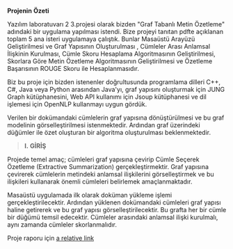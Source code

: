 **Projenin** **Özeti**

Yazılım laboratuvarı 2 3.projesi olarak bizden "Graf Tabanlı Metin
Özetleme" adındaki bir uygulama yapılması istendi. Bize projeyi tanıtan
pdfte açıklanan toplam 5 ana isteri uygulamaya çalıştık. Bunlar Masaüstü
Arayüzü Geliştirilmesi ve Graf Yapısının Oluşturulması , Cümleler Arası
Anlamsal İlişkinin Kurulması, Cümle Skoru Hesaplama Algoritmasının
Geliştirilmesi, Skorlara Göre Metin Özetleme Algoritmasının
Geliştirilmesi ve Özetleme Başarısının ROUGE Skoru ile Hesaplanmasıdır.

Biz bu proje için bizden istenenler doğrultusunda programlama dilleri
C++, C#, Java veya Python arasından Java'yı, graf yapısını oluşturmak
için JUNG Graph kütüphanesini, Web API kullanımı için Jsoup kütüphanesi
ve dil işlemesi için OpenNLP kullanmayı uygun gördük.

Verilen bir dokümandaki cümlelerin graf yapısına dönüştürülmesi ve bu
graf modelinin görselleştirilmesi istenmektedir. Ardından graf
üzerindeki düğümler ile özet oluşturan bir algoritma oluşturulması
beklenmektedir.

> **I.** **GİRİŞ**

Projede temel amaç; cümleleri graf yapısına çevirip Cümle Seçerek
Özetleme (Extractive Summarization) gerçekleştirmektir. Graf yapısına
çevirerek cümlelerin metindeki anlamsal ilişkilerini görselleştirmek ve
bu ilişkileri kullanarak önemli cümleleri belirlemek amaçlanmaktadır.

Masaüstü uygulamada ilk olarak doküman yükleme işlemi
gerçekleştirilecektir. Ardından yüklenen dokümandaki cümleleri graf
yapısı haline getirerek ve bu graf yapısı görselleştirilecektir. Bu
grafta her bir cümle bir düğümü temsil edecektir. Cümleler arasındaki
anlamsal ilişki kurulmalı, aynı zamanda cümleler skorlanmalıdır.

Proje raporu için
[a relative link]()
